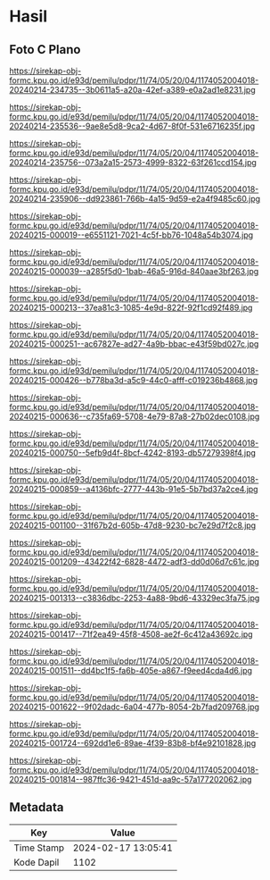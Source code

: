 # Hasil

## Foto C Plano

https://sirekap-obj-formc.kpu.go.id/e93d/pemilu/pdpr/11/74/05/20/04/1174052004018-20240214-234735--3b0611a5-a20a-42ef-a389-e0a2ad1e8231.jpg

https://sirekap-obj-formc.kpu.go.id/e93d/pemilu/pdpr/11/74/05/20/04/1174052004018-20240214-235536--9ae8e5d8-9ca2-4d67-8f0f-531e6716235f.jpg

https://sirekap-obj-formc.kpu.go.id/e93d/pemilu/pdpr/11/74/05/20/04/1174052004018-20240214-235756--073a2a15-2573-4999-8322-63f261ccd154.jpg

https://sirekap-obj-formc.kpu.go.id/e93d/pemilu/pdpr/11/74/05/20/04/1174052004018-20240214-235906--dd923861-766b-4a15-9d59-e2a4f9485c60.jpg

https://sirekap-obj-formc.kpu.go.id/e93d/pemilu/pdpr/11/74/05/20/04/1174052004018-20240215-000019--e6551121-7021-4c5f-bb76-1048a54b3074.jpg

https://sirekap-obj-formc.kpu.go.id/e93d/pemilu/pdpr/11/74/05/20/04/1174052004018-20240215-000039--a285f5d0-1bab-46a5-916d-840aae3bf263.jpg

https://sirekap-obj-formc.kpu.go.id/e93d/pemilu/pdpr/11/74/05/20/04/1174052004018-20240215-000213--37ea81c3-1085-4e9d-822f-92f1cd92f489.jpg

https://sirekap-obj-formc.kpu.go.id/e93d/pemilu/pdpr/11/74/05/20/04/1174052004018-20240215-000251--ac67827e-ad27-4a9b-bbac-e43f59bd027c.jpg

https://sirekap-obj-formc.kpu.go.id/e93d/pemilu/pdpr/11/74/05/20/04/1174052004018-20240215-000426--b778ba3d-a5c9-44c0-afff-c019236b4868.jpg

https://sirekap-obj-formc.kpu.go.id/e93d/pemilu/pdpr/11/74/05/20/04/1174052004018-20240215-000636--c735fa69-5708-4e79-87a8-27b02dec0108.jpg

https://sirekap-obj-formc.kpu.go.id/e93d/pemilu/pdpr/11/74/05/20/04/1174052004018-20240215-000750--5efb9d4f-8bcf-4242-8193-db57279398f4.jpg

https://sirekap-obj-formc.kpu.go.id/e93d/pemilu/pdpr/11/74/05/20/04/1174052004018-20240215-000859--a4136bfc-2777-443b-91e5-5b7bd37a2ce4.jpg

https://sirekap-obj-formc.kpu.go.id/e93d/pemilu/pdpr/11/74/05/20/04/1174052004018-20240215-001100--31f67b2d-605b-47d8-9230-bc7e29d7f2c8.jpg

https://sirekap-obj-formc.kpu.go.id/e93d/pemilu/pdpr/11/74/05/20/04/1174052004018-20240215-001209--43422f42-6828-4472-adf3-dd0d06d7c61c.jpg

https://sirekap-obj-formc.kpu.go.id/e93d/pemilu/pdpr/11/74/05/20/04/1174052004018-20240215-001313--c3836dbc-2253-4a88-9bd6-43329ec3fa75.jpg

https://sirekap-obj-formc.kpu.go.id/e93d/pemilu/pdpr/11/74/05/20/04/1174052004018-20240215-001417--71f2ea49-45f8-4508-ae2f-6c412a43692c.jpg

https://sirekap-obj-formc.kpu.go.id/e93d/pemilu/pdpr/11/74/05/20/04/1174052004018-20240215-001511--dd4bc1f5-fa6b-405e-a867-f9eed4cda4d6.jpg

https://sirekap-obj-formc.kpu.go.id/e93d/pemilu/pdpr/11/74/05/20/04/1174052004018-20240215-001622--9f02dadc-6a04-477b-8054-2b7fad209768.jpg

https://sirekap-obj-formc.kpu.go.id/e93d/pemilu/pdpr/11/74/05/20/04/1174052004018-20240215-001724--692dd1e6-89ae-4f39-83b8-bf4e92101828.jpg

https://sirekap-obj-formc.kpu.go.id/e93d/pemilu/pdpr/11/74/05/20/04/1174052004018-20240215-001814--987ffc36-9421-451d-aa9c-57a177202062.jpg


## Metadata

| Key        | Value               |
| ---------- | ------------------- |
| Time Stamp | 2024-02-17 13:05:41 |
| Kode Dapil | 1102                |



